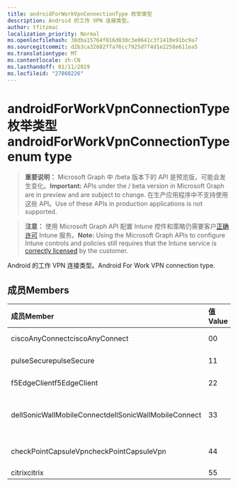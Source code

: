 ```yaml
---
title: androidForWorkVpnConnectionType 枚举类型
description: Android 的工作 VPN 连接类型。
author: tfitzmac
localization_priority: Normal
ms.openlocfilehash: 38dba15764f016d830c3e0641c3f1410e91bc9a7
ms.sourcegitcommit: d2b3ca32602ffa76cc7925d7f4d1e2258e611ea5
ms.translationtype: MT
ms.contentlocale: zh-CN
ms.lasthandoff: 01/11/2019
ms.locfileid: "27860226"
---
```

# <a name="androidforworkvpnconnectiontype-enum-type"></a><span data-ttu-id="ec292-103">androidForWorkVpnConnectionType 枚举类型</span><span class="sxs-lookup"><span data-stu-id="ec292-103">androidForWorkVpnConnectionType enum type</span></span>

> <span data-ttu-id="ec292-104">**重要说明：** Microsoft Graph 中 /beta 版本下的 API 是预览版，可能会发生变化。</span><span class="sxs-lookup"><span data-stu-id="ec292-104">**Important:** APIs under the / beta version in Microsoft Graph are in preview and are subject to change.</span></span> <span data-ttu-id="ec292-105">在生产应用程序中不支持使用这些 API。</span><span class="sxs-lookup"><span data-stu-id="ec292-105">Use of these APIs in production applications is not supported.</span></span>

> <span data-ttu-id="ec292-106">**注意：** 使用 Microsoft Graph API 配置 Intune 控件和策略仍需要客户[正确许可](https://go.microsoft.com/fwlink/?linkid=839381) Intune 服务。</span><span class="sxs-lookup"><span data-stu-id="ec292-106">**Note:** Using the Microsoft Graph APIs to configure Intune controls and policies still requires that the Intune service is [correctly licensed](https://go.microsoft.com/fwlink/?linkid=839381) by the customer.</span></span>

<span data-ttu-id="ec292-107">Android 的工作 VPN 连接类型。</span><span class="sxs-lookup"><span data-stu-id="ec292-107">Android For Work VPN connection type.</span></span>
## <a name="members"></a><span data-ttu-id="ec292-108">成员</span><span class="sxs-lookup"><span data-stu-id="ec292-108">Members</span></span>
|<span data-ttu-id="ec292-109">成员</span><span class="sxs-lookup"><span data-stu-id="ec292-109">Member</span></span>|<span data-ttu-id="ec292-110">值</span><span class="sxs-lookup"><span data-stu-id="ec292-110">Value</span></span>|<span data-ttu-id="ec292-111">Description</span><span class="sxs-lookup"><span data-stu-id="ec292-111">Description</span></span>|
|:---|:---|:---|
|<span data-ttu-id="ec292-112">ciscoAnyConnect</span><span class="sxs-lookup"><span data-stu-id="ec292-112">ciscoAnyConnect</span></span>|<span data-ttu-id="ec292-113">0</span><span class="sxs-lookup"><span data-stu-id="ec292-113">0</span></span>|<span data-ttu-id="ec292-114">Cisco AnyConnect。</span><span class="sxs-lookup"><span data-stu-id="ec292-114">Cisco AnyConnect.</span></span>|
|<span data-ttu-id="ec292-115">pulseSecure</span><span class="sxs-lookup"><span data-stu-id="ec292-115">pulseSecure</span></span>|<span data-ttu-id="ec292-116">1</span><span class="sxs-lookup"><span data-stu-id="ec292-116">1</span></span>|<span data-ttu-id="ec292-117">脉冲安全。</span><span class="sxs-lookup"><span data-stu-id="ec292-117">Pulse Secure.</span></span>|
|<span data-ttu-id="ec292-118">f5EdgeClient</span><span class="sxs-lookup"><span data-stu-id="ec292-118">f5EdgeClient</span></span>|<span data-ttu-id="ec292-119">2</span><span class="sxs-lookup"><span data-stu-id="ec292-119">2</span></span>|<span data-ttu-id="ec292-120">F5 边缘客户端。</span><span class="sxs-lookup"><span data-stu-id="ec292-120">F5 Edge Client.</span></span>|
|<span data-ttu-id="ec292-121">dellSonicWallMobileConnect</span><span class="sxs-lookup"><span data-stu-id="ec292-121">dellSonicWallMobileConnect</span></span>|<span data-ttu-id="ec292-122">3</span><span class="sxs-lookup"><span data-stu-id="ec292-122">3</span></span>|<span data-ttu-id="ec292-123">Dell 使 SonicWALL Mobile 连接。</span><span class="sxs-lookup"><span data-stu-id="ec292-123">Dell SonicWALL Mobile Connection.</span></span>|
|<span data-ttu-id="ec292-124">checkPointCapsuleVpn</span><span class="sxs-lookup"><span data-stu-id="ec292-124">checkPointCapsuleVpn</span></span>|<span data-ttu-id="ec292-125">4</span><span class="sxs-lookup"><span data-stu-id="ec292-125">4</span></span>|<span data-ttu-id="ec292-126">检查点胶囊 VPN。</span><span class="sxs-lookup"><span data-stu-id="ec292-126">Check Point Capsule VPN.</span></span>|
|<span data-ttu-id="ec292-127">citrix</span><span class="sxs-lookup"><span data-stu-id="ec292-127">citrix</span></span>|<span data-ttu-id="ec292-128">5</span><span class="sxs-lookup"><span data-stu-id="ec292-128">5</span></span>|<span data-ttu-id="ec292-129">Citrix</span><span class="sxs-lookup"><span data-stu-id="ec292-129">Citrix</span></span>|





